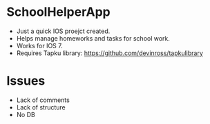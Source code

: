SchoolHelperApp
===============

* Just a quick IOS proejct created. 
* Helps manage homeworks and tasks for school work. 
* Works for IOS 7. 
* Requires Tapku library: https://github.com/devinross/tapkulibrary


Issues
========

* Lack of comments
* Lack of structure
* No DB
